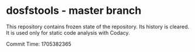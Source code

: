 # dosfstools - master branch

This repository contains frozen state of the repository.
Its history is cleared. It is used only for static code
analysis with Codacy.

Commit Time: 1705382365